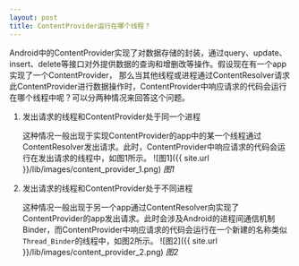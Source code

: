 ```yaml
---
layout: post
title: ContentProvider运行在哪个线程？
---
```


Android中的ContentProvider实现了对数据存储的封装，通过query、update、insert、delete等接口对外提供数据的查询和增删改等操作。假设现在有一个app实现了一个ContentProvider，
那么当其他线程或进程通过ContentResolver请求此ContentProvider进行数据操作时，ContentProvider中响应请求的代码会运行在哪个线程中呢？可以分两种情况来回答这个问题。
<!-- more -->

1. 发出请求的线程和ContentProvider处于同一个进程

   这种情况一般出现于实现ContentProvider的app中的某一个线程通过ContentResolver发出请求。此时，ContentProvider中响应请求的代码会运行在发出请求的线程中，如图1所示。
   ![图1]({{ site.url }}/lib/images/content_provider_1.png)
   *图1*

2. 发出请求的线程和ContentProvider处于不同进程

   这种情况一般出现于另一个app通过ContentResolver向实现了ContentProvider的app发出请求。此时会涉及Android的进程间通信机制Binder，而ContentProvider中响应请求的代码会运行在一个新建的名称类似`Thread_Binder`的线程中，如图2所示。
   ![图2]({{ site.url }}/lib/images/content_provider_2.png)
   *图2*

